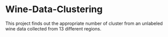 # Wine-Data-Clustering
This project finds out the appropriate number of cluster from an unlabeled wine data collected from 13 different regions.
